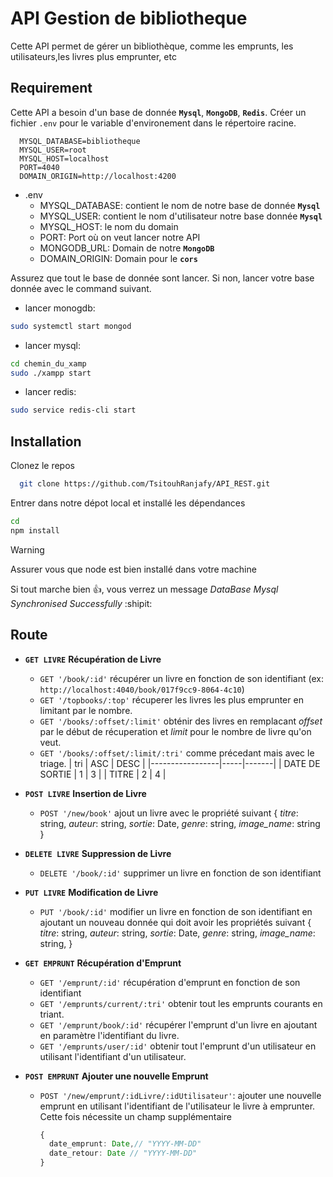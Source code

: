 # API Gestion de bibliotheque

Cette API permet de gérer un bibliothèque, comme les emprunts, les utilisateurs,les livres plus emprunter, etc

## Requirement
Cette API a besoin d'un base de donnée **`Mysql`**, **`MongoDB`**, **`Redis`**. Créer un fichier `.env` pour le variable d'environement dans le répertoire racine.

```.env
  MYSQL_DATABASE=bibliotheque
  MYSQL_USER=root
  MYSQL_HOST=localhost
  PORT=4040
  DOMAIN_ORIGIN=http://localhost:4200
```
- .env
    - MYSQL_DATABASE: contient le nom de notre base de donnée **`Mysql`**
    - MYSQL_USER: contient le nom d'utilisateur notre base donnée **`Mysql`**
    - MYSQL_HOST: le nom du domain
    - PORT: Port où on veut lancer notre API
    - MONGODB_URL: Domain de notre **`MongoDB`**
    - DOMAIN_ORIGIN: Domain pour le **`cors`**
      
Assurez que tout le base de donnée sont lancer. Si non, lancer votre base donnée avec le command suivant.

- lancer monogdb:
```bash
sudo systemctl start mongod
```
- lancer mysql:
```bash
cd chemin_du_xamp
sudo ./xampp start
```
- lancer redis:
```bash
sudo service redis-cli start
```

## Installation

Clonez le repos
```bash
  git clone https://github.com/TsitouhRanjafy/API_REST.git
```
Entrer dans notre dépot local et installé les dépendances
```bash
cd
npm install
```
> [!WARNING]
> Assurer vous que node est bien installé dans votre machine

Si tout marche bien :+1:, vous verrez un message *DataBase Mysql Synchronised Successfully* :shipit:

## Route

- **`GET LIVRE`** **Récupération de Livre**
  - `GET '/book/:id'` récupérer un livre en fonction de son identifiant (ex: `http://localhost:4040/book/017f9cc9-8064-4c10`)
  - `GET '/topbooks/:top'` récuperer les livres les plus emprunter en limitant par le nombre.
  - `GET '/books/:offset/:limit'` obténir des livres en remplacant *offset* par le début de récuperation et *limit* pour le nombre de livre qu'on veut.
  - `GET '/books/:offset/:limit/:tri'` comme précedant mais avec le triage.
      |     tri         | ASC | DESC  |
      |-----------------|-----|-------|
      | DATE DE SORTIE  |  1  |   3   |
      | TITRE           |  2  |   4   |

- **`POST LIVRE`** **Insertion de Livre**
    - `POST '/new/book'` ajout un livre avec le propriété suivant 
      {
        *titre*: string,
        *auteur*: string,
        *sortie*: Date,
        *genre*: string,
        *image_name*: string
      }

- **`DELETE LIVRE`** **Suppression de Livre**
    - `DELETE '/book/:id'` supprimer un livre en fonction de son identifiant

- **`PUT LIVRE`** **Modification de Livre**
    - `PUT '/book/:id'` modifier un livre en fonction de son identifiant en ajoutant un nouveau donnée qui doit avoir les propriétés suivant
      {
        *titre*: string,
        *auteur*: string,
        *sortie*: Date,
        *genre*: string,
        *image_name*: string,
      }

- **`GET EMPRUNT`** **Récupération d'Emprunt**
    - `GET '/emprunt/:id'` récupération d'emprunt en fonction de son identifiant
    - `GET '/emprunts/current/:tri'` obtenir tout les emprunts courants en triant.
    - `GET '/emprunt/book/:id'` récupérer l'emprunt d'un livre en ajoutant en paramètre l'identifiant du livre.
    - `GET '/emprunts/user/:id'` obtenir tout l'emprunt d'un utilisateur en utilisant l'identifiant d'un utilisateur.
- **`POST EMPRUNT`** **Ajouter une nouvelle Emprunt**
    - `POST '/new/emprunt/:idLivre/:idUtilisateur'`: ajouter une nouvelle emprunt en utilisant l'identifiant de l'utilisateur le livre à emprunter. Cette fois nécessite un champ supplémentaire
      ```typescript
      {
        date_emprunt: Date,// "YYYY-MM-DD"
        date_retour: Date // "YYYY-MM-DD"
      }
      ```


















      

